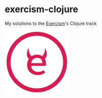 # exercism-clojure

My solutions to the [Exercism](http://exercism.io)'s Clojure track

![Exercism Logo](exercism.png)
